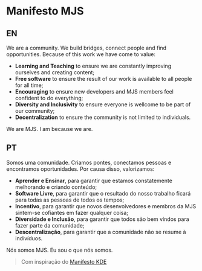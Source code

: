 # Manifesto MJS

## EN

We are a community. We build bridges, connect people and find opportunities. Because of this work we have come to value:

- **Learning and Teaching** to ensure we are constantly improving ourselves and creating content;
- **Free software** to ensure the result of our work is available to all people for all time;
- **Encouraging** to ensure new developers and MJS members feel confident to do everything;
- **Diversity and Inclusivity** to ensure everyone is wellcome to be part of our community;
- **Decentralization** to ensure the community is not limited to individuals.

We are MJS.
I am because we are.

## PT

Somos uma comunidade. Criamos pontes, conectamos pessoas e encontramos oportunidades. Por causa disso, valorizamos:

- **Aprender e Ensinar**, para garantir que estamos constatemente melhorando e criando conteúdo;
- **Software Livre**, para garantir que o resultado do nosso trabalho ficará para todas as pessoas de todos os tempos;
- **Incentivo**, para garantir que novos desenvolvedores e membros da MJS sintem-se cofiantes em fazer qualquer coisa;
- **Diversidade e Inclusão**, para garantir que todos são bem víndos para fazer parte da comunidade;
- **Descentralização**, para garantir que a comunidade não se resume à indivíduos.

Nós somos MJS.
Eu sou o que nós somos.

> Com inspiração do [Manifesto KDE](https://manifesto.kde.org/)
